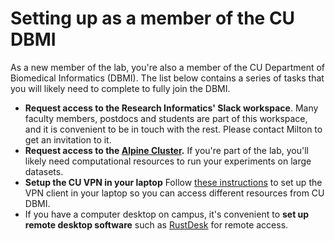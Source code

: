 # Setting up as a member of the CU DBMI

As a new member of the lab, you're also a member of the CU Department of Biomedical Informatics (DBMI).
The list below contains a series of tasks that you will likely need to complete to fully join the DBMI.

* **Request access to the Research Informatics' Slack workspace**.
Many faculty members, postdocs and students are part of this workspace, and it is convenient to be in touch with the rest. Please contact Milton to get an invitation to it.
* **Request access to the [Alpine Cluster](https://www.cuanschutz.edu/offices/office-of-information-technology/tools-services/HPC).**
If you're part of the lab, you'll likely need computational resources to run your experiments on large datasets.
* **Setup the CU VPN in your laptop**
Follow [these instructions](https://www.cuanschutz.edu/offices/office-of-information-technology/remote-resources/tools-and-software) to set up the VPN client in your laptop so you can access different resources from CU DBMI.
* If you have a computer desktop on campus, it's convenient to **set up remote desktop software** such as [RustDesk](https://rustdesk.com/) for remote access.
